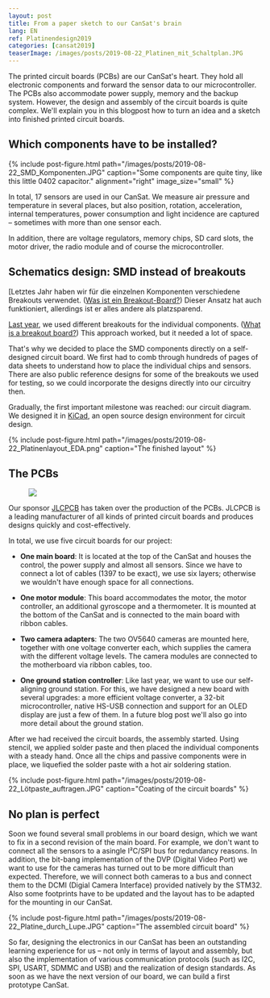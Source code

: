 ```yaml
---
layout: post
title: From a paper sketch to our CanSat's brain
lang: EN
ref: Platinendesign2019
categories: [cansat2019]
teaserImage: /images/posts/2019-08-22_Platinen_mit_Schaltplan.JPG
---
```


The printed circuit boards (PCBs) are our CanSat's heart. They hold all electronic components and forward the sensor data to our microcontroller. The PCBs also accommodate power supply, memory and the backup system. However, the design and assembly of the circuit boards is quite complex. We'll explain you in this blogpost how to turn an idea and a sketch into finished printed circuit boards.

## Which components have to be installed?

{% include post-figure.html path="/images/posts/2019-08-22_SMD_Komponenten.JPG" caption="Some components are quite tiny, like this little 0402 capacitor." alignment="right" image_size="small" %}

In total, 17 sensors are used in our CanSat. We measure air pressure and temperature in several places, but also position, rotation, acceleration, internal temperatures, power consumption and light incidence are captured – sometimes with more than one sensor each.

In addition, there are voltage regulators, memory chips, SD card slots, the motor driver, the radio module and of course the microcontroller. 

## Schematics design: SMD instead of breakouts

[Letztes Jahr haben wir für die einzelnen Komponenten verschiedene Breakouts verwendet. ([Was ist ein Breakout-Board?](https://programmingelectronics.com/what-is-a-breakout-board-for-arduino/)) Dieser Ansatz hat auch funktioniert, allerdings ist er alles andere als platzsparend.

[Last year](https://apoapsishgv.github.io/Schematic-and-PCB-Design/), we used different breakouts for the individual components. ([What is a breakout board?](https://programmingelectronics.com/what-is-a-breakout-board-for-arduino/)) This approach worked, but it needed a lot of space.

That's why we decided to place the SMD components directly on a self-designed circuit board. We first had to comb through hundreds of pages of data sheets to understand how to place the individual chips and sensors. There are also public reference designs for some of the breakouts we used for testing, so we could incorporate the designs directly into our circuitry then.

Gradually, the first important milestone was reached: our circuit diagram. We designed it in [KiCad](http://www.kicad-pcb.org/), an open source design environment for circuit design.

{% include post-figure.html path="/images/posts/2019-08-22_Platinenlayout_EDA.png" caption="The finished layout" %}


## The PCBs

<figure class="right">
  <a href="https://jlcpcb.com">
    <img src="{{ site.baseurl }}/images/2019-sponsoren/JLCPCB.png" />
  </a>
</figure>

Our sponsor [JLCPCB](https://jlcpcb.com) has taken over the production of the PCBs. JLCPCB is a leading manufacturer of all kinds of printed circuit boards and produces designs quickly and cost-effectively.

In total, we use five circuit boards for our project:

- **One main board**: It is located at the top of the CanSat and houses the control, the power supply and almost all sensors. Since we have to connect a lot of cables (1397 to be exact), we use six layers; otherwise we wouldn't have enough space for all connections.

- **One motor module**: This board accommodates the motor, the motor controller, an additional gyroscope and a thermometer. It is mounted at the bottom of the CanSat and is connected to the main board with ribbon cables.

- **Two camera adapters**: The two OV5640 cameras are mounted here, together with one voltage converter each, which supplies the camera with the different voltage levels. The camera modules are connected to the motherboard via ribbon cables, too.

- **One ground station controller**: Like last year, we want to use our self-aligning ground station. For this, we have designed a new board with several upgrades: a more efficient voltage converter, a 32-bit microcontroller, native HS-USB connection and support for an OLED display are just a few of them. In a future blog post we'll also go into more detail about the ground station.

After we had received the circuit boards, the assembly started. Using stencil, we applied solder paste and then placed the individual components with a steady hand. Once all the chips and passive components were in place, we liquefied the solder paste with a hot air soldering station.

{% include post-figure.html path="/images/posts/2019-08-22_Lötpaste_auftragen.JPG" caption="Coating of the circuit boards" %}

## No plan is perfect

Soon we found several small problems in our board design, which we want to fix in a second revision of the main board. For example, we don't want to connect all the sensors to a asingle I²C/SPI bus for redundancy reasons. In addition, the bit-bang implementation of the DVP (Digital Video Port) we want to use for the cameras has turned out to be more difficult than expected. Therefore, we will connect both cameras to a bus and connect them to the DCMI (Digial Camera Interface) provided natively by the STM32. Also some footprints have to be updated and the layout has to be adapted for the mounting in our CanSat.

{% include post-figure.html path="/images/posts/2019-08-22_Platine_durch_Lupe.JPG" caption="The assembled circuit board" %}

So far, designing the electronics in our CanSat has been an outstanding learning experience for us – not only in terms of layout and assembly, but also the implementation of various communication protocols (such as I2C, SPI, USART, SDMMC and USB) and the realization of design standards. As soon as we have the next version of our board, we can build a first prototype CanSat.